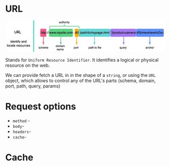 # URL
![alt text](image.png)

Stands for `Uniform Resource Identifier`. It identifies a logical or physical resource on the web.

We can provide fetch a URL in in the shape of a `string`, or using the `URL` object, which allows to control any of the URL's parts (schema, domain, port, path, query, params)

# Request options
- `method` - 
- `body`- 
- `headers`- 
- `cache`- 

# Cache